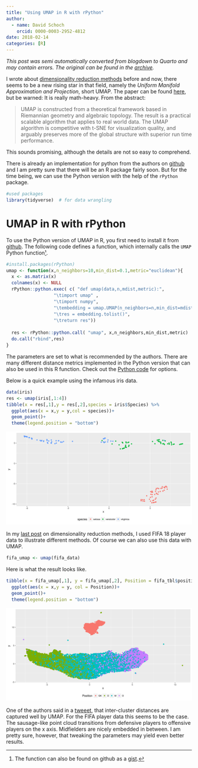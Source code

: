 ```yaml
---
title: "Using UMAP in R with rPython"
author:
  - name: David Schoch
    orcid: 0000-0003-2952-4812
date: 2018-02-14
categories: [R]
---
```




*This post was semi automatically converted from blogdown to Quarto and may contain errors. The original can be found in the [archive](http://archive.schochastics.net/post/using-umap-in-r-with-rpython/).*

I wrote about [dimensionality reduction
methods](http://blog.schochastics.net/post/dimensionality-reduction-methods/)
before and now, there seems to be a new rising star in that field,
namely the *Uniform Manifold Approximation and Projection*, short UMAP.
The paper can be found [here](https://arxiv.org/abs/1802.03426), but be
warned: It is really math-heavy. From the abstract:

> UMAP is constructed from a theoretical framework based in Riemannian
> geometry and algebraic topology. The result is a practical scalable
> algorithm that applies to real world data. The UMAP algorithm is
> competitive with t-SNE for visualization quality, and arguably
> preserves more of the global structure with superior run time
> performance.

This sounds promising, although the details are not so easy to
comprehend.

There is already an implementation for python from the authors on
[github](https://github.com/lmcinnes/umap) and I am pretty sure that
there will be an R package fairly soon. But for the time being, we can
use the Python version with the help of the `rPython` package.

``` r
#used packages
library(tidyverse)  # for data wrangling
```

# UMAP in R with rPython

To use the Python version of UMAP in R, you first need to install it
from [github](https://github.com/lmcinnes/umap). The following code
defines a function, which internally calls the `UMAP` Python
function[¹](#fn1).

``` r
#install.packages(rPython)
umap <- function(x,n_neighbors=10,min_dist=0.1,metric="euclidean"){
  x <- as.matrix(x)
  colnames(x) <- NULL
  rPython::python.exec( c( "def umap(data,n,mdist,metric):",
                  "\timport umap" ,
                  "\timport numpy",
                  "\tembedding = umap.UMAP(n_neighbors=n,min_dist=mdist,metric=metric).fit_transform(data)",
                  "\tres = embedding.tolist()",
                  "\treturn res"))

  res <- rPython::python.call( "umap", x,n_neighbors,min_dist,metric)
  do.call("rbind",res)
}
```

The parameters are set to what is recommended by the authors. There are
many different distance metrics implemented in the Python version that
can also be used in this R function. Check out the [Python
code](https://github.com/lmcinnes/umap/blob/master/umap/distances.py)
for options.

Below is a quick example using the infamous iris data.

``` r
data(iris)
res <- umap(iris[,1:4])
tibble(x = res[,1],y = res[,2],species = iris$Species) %>% 
  ggplot(aes(x = x,y = y,col = species))+
  geom_point()+
  theme(legend.position = "bottom")
```

![](iris-test-1.png)

In my [last
post](http://blog.schochastics.net/post/dimensionality-reduction-methods/)
on dimensionality reduction methods, I used FIFA 18 player data to
illustrate different methods. Of course we can also use this data with
UMAP.

``` r
fifa_umap <- umap(fifa_data)
```

Here is what the result looks like.

``` r
tibble(x = fifa_umap[,1], y = fifa_umap[,2], Position = fifa_tbl$position2) %>% 
  ggplot(aes(x = x,y = y, col = Position))+
  geom_point()+
  theme(legend.position = "bottom")
```

![](fifa-umap-plot-1.png)

One of the authors said in a
[tweeet](https://twitter.com/leland_mcinnes/status/963390662652637184),
that inter-cluster distances are captured well by UMAP. For the FIFA
player data this seems to be the case. The sausage-like point cloud
transitions from defensive players to offensive players on the x axis.
Midfielders are nicely embedded in between. I am pretty sure, however,
that tweaking the parameters may yield even better results.

------------------------------------------------------------------------

1.  The function can also be found on github as a
    [gist](https://gist.github.com/schochastics/2f83532f04729321b06822fbaa98f3ab).[↩︎](#fnref1)

